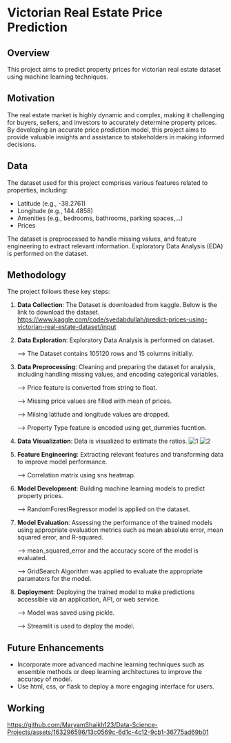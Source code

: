 # Victorian Real Estate Price Prediction

## Overview
This project aims to predict property prices for victorian real estate dataset using machine learning techniques. 

## Motivation

The real estate market is highly dynamic and complex, making it challenging for buyers, sellers, and investors to accurately determine property prices. By developing an accurate price prediction model, this project aims to provide valuable insights and assistance to stakeholders in making informed decisions.

## Data

The dataset used for this project comprises various features related to properties, including:

- Latitude (e.g., -38.2761)
- Longitude (e.g., 144.4858)
- Amenities (e.g., bedrooms, bathrooms, parking spaces,...)
- Prices

The dataset is preprocessed to handle missing values, and feature engineering to extract relevant information.
Exploratory Data Analysis (EDA) is performed on the dataset.

## Methodology

The project follows these key steps:

1. **Data Collection**: The Dataset is downloaded from kaggle. Below is the link to download the dataset.
       https://www.kaggle.com/code/syedabdullah/predict-prices-using-victorian-real-estate-dataset/input
2. **Data Exploration**: Exploratory Data Analysis is performed on dataset.

   --> The Dataset contains 105120 rows and 15 columns initially.
4. **Data Preprocessing**: Cleaning and preparing the dataset for analysis, including handling missing values, and encoding categorical variables.

   --> Price feature is converted from string to float.

   --> Missing price values are filled with mean of prices.

   --> Miising latitude and longitude values are dropped.

   --> Property Type feature is encoded using get_dummies fucntion.
5. **Data Visualization**: Data is visualized to estimate the ratios.
![1](https://github.com/MaryamShaikh123/Data-Science-Projects/assets/163296596/3bc7b78c-6e0a-48e3-9deb-11bb5d5f59a9)
![2](https://github.com/MaryamShaikh123/Data-Science-Projects/assets/163296596/e710b90e-ac56-43b2-a3bc-e8c80666f80d)


6. **Feature Engineering**: Extracting relevant features and transforming data to improve model performance.

   --> Correlation matrix using sns heatmap.
7. **Model Development**: Building machine learning models to predict property prices.

   --> RandomForestRegressor model is applied on the dataset.
8. **Model Evaluation**: Assessing the performance of the trained models using appropriate evaluation metrics such as mean absolute error, mean squared error, and R-squared.

    --> mean_squared_error and the accuracy score of the model is evaluated.

    --> GridSearch Algorithm was applied to evaluate the appropriate paramaters for the model.
9. **Deployment**: Deploying the trained model to make predictions accessible via an application, API, or web service.

    --> Model was saved using pickle.

    --> Streamlit is used to deploy the model.


## Future Enhancements

- Incorporate more advanced machine learning techniques such as ensemble methods or deep learning architectures to improve the accuracy of model.
- Use html, css, or flask to deploy a more engaging interface for users.

## Working


https://github.com/MaryamShaikh123/Data-Science-Projects/assets/163296596/13c0569c-6d1c-4c12-9cb1-36775ad69b01

